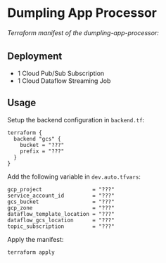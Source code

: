 # Dumpling App Processor

###### Terraform manifest of the dumpling-app-processor:

## Deployment

- 1 Cloud Pub/Sub Subscription
- 1 Cloud Dataflow Streaming Job

## Usage

Setup the backend configuration in `backend.tf`:

```hcl
terraform {
  backend "gcs" {
    bucket = "???"
    prefix = "???"
  }
}
```

Add the following variable in `dev.auto.tfvars`:

```hcl
gcp_project                = "???"
service_account_id         = "???"
gcs_bucket                 = "???"
gcp_zone                   = "???"
dataflow_template_location = "???"
dataflow_gcs_location      = "???"
topic_subscription         = "???"
```

Apply the manifest:

```bash
terraform apply
```

